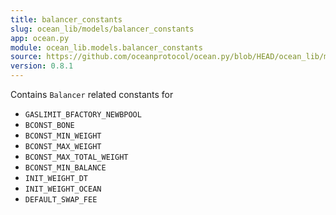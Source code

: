 ```yaml
---
title: balancer_constants
slug: ocean_lib/models/balancer_constants
app: ocean.py
module: ocean_lib.models.balancer_constants
source: https://github.com/oceanprotocol/ocean.py/blob/HEAD/ocean_lib/models/balancer_constants.py
version: 0.8.1
---
```

Contains `Balancer` related constants for
- `GASLIMIT_BFACTORY_NEWBPOOL`
- `BCONST_BONE`
- `BCONST_MIN_WEIGHT`
- `BCONST_MAX_WEIGHT`
- `BCONST_MAX_TOTAL_WEIGHT`
- `BCONST_MIN_BALANCE`
- `INIT_WEIGHT_DT`
- `INIT_WEIGHT_OCEAN`
- `DEFAULT_SWAP_FEE`

